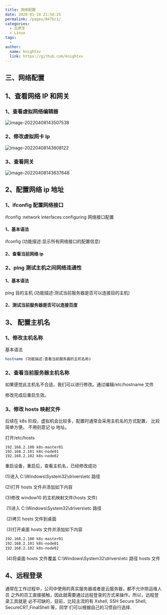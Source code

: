 ```yaml
---
title: 网络配置
date: 2020-01-18 21:54:25
permalink: /pages/047bc1/
categories:
  - 云原生
  - Linux
tags:
  - 
author: 
  name: knightxv
  link: https://github.com/knightxv
---
```

##  三、网络配置

##  1、查看网络 IP 和网关

###  1、查看虚拟网络编辑器

![image-20220408143507538](https://cdn.statically.io/gh/knightxv/image-hosting@master/20230118/3-1.6yij4wa4v180.webp)

###  2、修改虚拟网卡 Ip

![image-20220408143608122](https://cdn.statically.io/gh/knightxv/image-hosting@master/20230118/3-2.53bke0bkak00.webp)

###  3、查看网关

![image-20220408143637648](https://cdn.statically.io/gh/knightxv/image-hosting@master/20230118/3-3.3yn405kf3g80.webp)

##  2、配置网络 ip 地址

###  1、ifconfig 配置网络接口

ifconfig :network interfaces configuring 网络接口配置

####  1、基本语法

ifconfig (功能描述:显示所有网络接口的配置信息)

####  2、查看当前网络 ip

###  2、ping 测试主机之间网络连通性

####  1、基本语法

ping 目的主机 (功能描述:测试当前服务器是否可以连接目的主机)

####  2、测试当前服务器是否可以连接百度

##  3、 配置主机名

###  1、修改主机名称

基本语法

```sh
hostname (功能描述:查看当前服务器的主机名称)
```

###  2、查看当前服务器主机名称

如果感觉此主机名不合适，我们可以进行修改。通过编辑/etc/hostname 文件

修改完成后重启生效。

###  3、修改 hosts 映射文件

后续在 k8s 阶段，虚拟机会比较多，配置时通常会采用主机名的方式配置， 比较简单方便。 不用刻意记 ip 地址。

打开/etc/hosts

```text
192.168.2.100 k8s-master01
192.168.2.101 k8s-node01
192.168.2.102 k8s-node02
```

重启设备，重启后，查看主机名，已经修改成功

(1)进入 C:\\Windows\\System32\\drivers\\etc 路径

(2)打开 hosts 文件并添加如下内容

(3)修改 window10 的主机映射文件(hosts 文件)

​ (1)进入 C:\\Windows\\System32\\drivers\\etc 路径

​ (2)拷贝 hosts 文件到桌面

​ (3)打开桌面 hosts 文件并添加如下内容

```sh
192.168.2.100 k8s-master01
192.168.2.101 k8s-node01
192.168.2.102 k8s-node02
```

​ (4)将桌面 hosts 文件覆盖 C:\\Windows\\System32\\drivers\\etc 路径 hosts 文件

##  4、远程登录

通常在工作过程中，公司中使用的真实服务器或者是云服务器，都不允许除运维人员 之外的员工直接接触，因此就需要通过远程登录的方式来操作。所以，远程登录工具就是 必不可缺的，目前，比较主流的有 Xshell, SSH Secure Shell, SecureCRT,FinalShell 等，同学 们可以根据自己的习惯自行选择.

